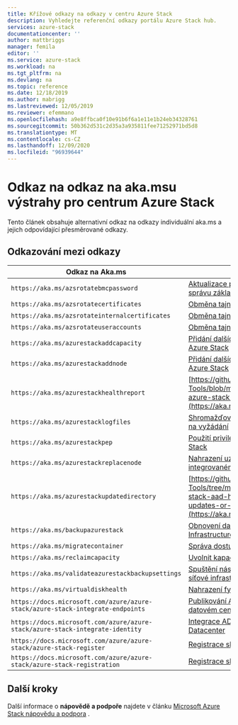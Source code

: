 ```yaml
---
title: Křížové odkazy na odkazy v centru Azure Stack
description: Vyhledejte referenční odkazy portálu Azure Stack hub.
services: azure-stack
documentationcenter: ''
author: mattbriggs
manager: femila
editor: ''
ms.service: azure-stack
ms.workload: na
ms.tgt_pltfrm: na
ms.devlang: na
ms.topic: reference
ms.date: 12/18/2019
ms.author: mabrigg
ms.lastreviewed: 12/05/2019
ms.reviewer: efemmano
ms.openlocfilehash: a9e8ffbca0f10e91b6f6a1e11e1b24eb34328761
ms.sourcegitcommit: 50b362d531c2d35a3a935811fee71252971bd5d8
ms.translationtype: MT
ms.contentlocale: cs-CZ
ms.lasthandoff: 12/09/2020
ms.locfileid: "96939644"
---
```

# <a name="alerts-akams-link-reference-for-azure-stack-hub"></a>Odkaz na odkaz na aka.msu výstrahy pro centrum Azure Stack

Tento článek obsahuje alternativní odkaz na odkazy individuální aka.ms a jejich odpovídající přesměrované odkazy.

## <a name="link-cross-reference"></a>Odkazování mezi odkazy

| Odkaz na Aka.ms | Článek |
| --- | --- |
| `https://aka.ms/azsrotatebmcpassword` | [Aktualizace přihlašovacích údajů řadiče pro správu základní desky (BMC)](../../operator/azure-stack-rotate-secrets.md#update-the-bmc-credential) |
| `https://aka.ms/azsrotatecertificates` | [Obměna tajných klíčů ve službě Azure Stack](../../operator/azure-stack-rotate-secrets.md) |
| `https://aka.ms/azsrotateinternalcertificates` | [Obměna tajných klíčů ve službě Azure Stack](../../operator/azure-stack-rotate-secrets.md) |
| `https://aka.ms/azsrotateuseraccounts` | [Obměna tajných klíčů ve službě Azure Stack](../../operator/azure-stack-rotate-secrets.md) |
| `https://aka.ms/azurestackaddcapacity` | [Přidání dalších uzlů jednotek škálování ve službě Azure Stack](../../operator/azure-stack-add-scale-node.md) |
| `https://aka.ms/azurestackaddnode` | [Přidání dalších uzlů jednotek škálování ve službě Azure Stack](../../operator/azure-stack-add-scale-node.md) |
| `https://aka.ms/azurestackhealthreport` | [https://github.com/Azure/AzureStack-Tools/blob/master/Identity/README.md#retrieve-azure-stack-identity-health-report](https://aka.ms/aa708dy) |
| `https://aka.ms/azurestacklogfiles` | [Shromažďovat protokoly diagnostiky Azure Stack na vyžádání](../../operator/azure-stack-configure-on-demand-diagnostic-log-collection-portal.md) |
| `https://aka.ms/azurestackpep` | [Použití privilegovaného koncového bodu v Azure Stack](../../operator/azure-stack-privileged-endpoint.md) |
| `https://aka.ms/azurestackreplacenode` | [Nahrazení uzlu jednotky škálování v integrovaném systému Azure Stack](../../operator/azure-stack-replace-node.md) |
| `https://aka.ms/azurestackupdatedirectory` | [https://github.com/Azure/AzureStack-Tools/tree/master/Identity#updating-the-azure-stack-aad-home-directory-after-installing-updates-or-new-resource-providers](https://aka.ms/aa700j2) |
| `https://aka.ms/backupazurestack` | [Obnovení dat v Azure Stack pomocí služby Infrastructure Backup](../../operator/azure-stack-backup-infrastructure-backup.md) |
| `https://aka.ms/migratecontainer` | [Správa dostupného místa](../../operator/azure-stack-manage-storage-shares.md#manage-available-space) |
| `https://aka.ms/reclaimcapacity` | [Uvolnit kapacitu](../../operator/azure-stack-manage-storage-accounts.md#reclaim) |
| `https://aka.ms/validateazurestackbackupsettings` | [Spuštění nástroje pro ověření pro otestování síťové infrastruktury](../../operator/azure-stack-diagnostic-test.md#run-validation-tool-to-test-infrastructure-backup-settings) |
| `https://aka.ms/virtualdiskhealth` | [Nahrazení fyzického disku v Azure Stack](../../operator/azure-stack-replace-disk.md) |
| `https://docs.microsoft.com/azure/azure-stack/azure-stack-integrate-endpoints` | [Publikování Azure Stackch služeb ve vašem datovém centru](../../operator/azure-stack-integrate-endpoints.md) |
| `https://docs.microsoft.com/azure/azure-stack/azure-stack-integrate-identity` | [Integrace AD FS identity s vaším Azure Stack Datacenter](../../operator/azure-stack-integrate-identity.md) |
| `https://docs.microsoft.com/azure/azure-stack/azure-stack-register` | [Registrace služby Azure Stack v Azure](../../operator/azure-stack-registration.md) |
| `https://docs.microsoft.com/azure/azure-stack/azure-stack-registration` | [Registrace služby Azure Stack v Azure](../../operator/azure-stack-registration.md) |

## <a name="next-steps"></a>Další kroky

Další informace o **nápovědě a podpoře** najdete v článku [Microsoft Azure Stack nápovědu a podpora](../../operator/azure-stack-help-and-support-overview.md) .

